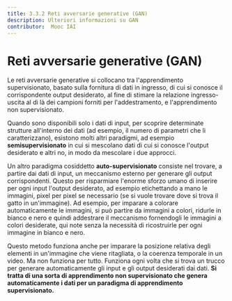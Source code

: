```yaml
---
title: 3.3.2 Reti avversarie generative (GAN)
description: Ulteriori informazioni su GAN
contributor:  Mooc IAI
---
```

# Reti avversarie generative (GAN)
Le reti avversarie generative si collocano tra l'apprendimento supervisionato, basato sulla fornitura di dati in ingresso, di cui si conosce il corrispondente output desiderato, al fine di stimare la relazione ingresso-uscita al di là dei campioni forniti per l'addestramento, e l'apprendimento non supervisionato.

Quando sono disponibili solo i dati di input, per scoprire determinate strutture all'interno dei dati (ad esempio, il numero di parametri che li caratterizzano), esistono molti altri paradigmi, ad esempio **semisupervisionato** in cui si mescolano dati di cui si conosce l'output desiderato e altri no, in modo da mescolare i due approcci.

Un altro paradigma cosiddetto **auto-supervisionato** consiste nel trovare, a partire dai dati di input, un meccanismo esterno per generare gli output corrispondenti. Questo per risparmiare l'enorme sforzo umano di inserire per ogni input l'output desiderato, ad esempio etichettando a mano le immagini, pixel per pixel se necessario (se si vuole trovare dove si trova il gatto in un'immagine). Ad esempio, per imparare a colorare automaticamente le immagini, si può partire da immagini a colori, ridurle in bianco e nero e quindi addestrare il meccanismo fornendogli le immagini a colori desiderate, qui note senza la necessità di ricostruirle per ogni immagine in bianco e nero.

Questo metodo funziona anche per imparare la posizione relativa degli elementi in un'immagine che viene ritagliata, o la coerenza temporale in un video. Ma non funziona per tutto. Funziona ogni volta che si trova un trucco per generare automaticamente gli input e gli output desiderati dai dati. **Si tratta di una sorta di apprendimento non supervisionato che genera automaticamente i dati per un paradigma di apprendimento supervisionato.**
